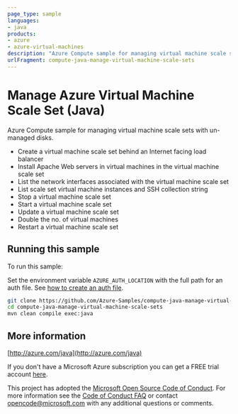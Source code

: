 ```yaml
---
page_type: sample
languages:
- java
products:
- azure
- azure-virtual-machines
description: "Azure Compute sample for managing virtual machine scale sets with un-managed disks."
urlFragment: compute-java-manage-virtual-machine-scale-sets
---
```


# Manage Azure Virtual Machine Scale Set (Java)

Azure Compute sample for managing virtual machine scale sets with un-managed disks.

- Create a virtual machine scale set behind an Internet facing load balancer
- Install Apache Web servers in virtual machines in the virtual machine scale set
- List the network interfaces associated with the virtual machine scale set
- List scale set virtual machine instances and SSH collection string
- Stop a virtual machine scale set
- Start a virtual machine scale set
- Update a virtual machine scale set
 - Double the no. of virtual machines
- Restart a virtual machine scale set
 

## Running this sample

To run this sample:

Set the environment variable `AZURE_AUTH_LOCATION` with the full path for an auth file. See [how to create an auth file](https://github.com/Azure/azure-libraries-for-java/blob/master/AUTH.md).

```bash
git clone https://github.com/Azure-Samples/compute-java-manage-virtual-machine-scale-sets.git
cd compute-java-manage-virtual-machine-scale-sets
mvn clean compile exec:java
```

## More information

[http://azure.com/java](http://azure.com/java)

If you don't have a Microsoft Azure subscription you can get a FREE trial account [here](http://go.microsoft.com/fwlink/?LinkId=330212).

This project has adopted the [Microsoft Open Source Code of Conduct](https://opensource.microsoft.com/codeofconduct/). For more information see the [Code of Conduct FAQ](https://opensource.microsoft.com/codeofconduct/faq/) or contact [opencode@microsoft.com](mailto:opencode@microsoft.com) with any additional questions or comments.
